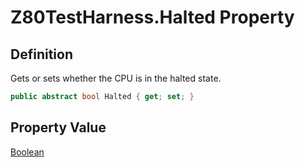 # Z80TestHarness.Halted Property
## Definition

Gets or sets whether the CPU is in the halted state.

```c#
public abstract bool Halted { get; set; }
```

## Property Value

[Boolean](https://learn.microsoft.com/en-gb/dotnet/api/System.Boolean)

